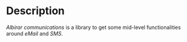 # Description

*Albirar communications* is a library to get some mid-level functionalities around *eMail* and *SMS*.

